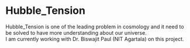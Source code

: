 # Hubble_Tension
Hubble_Tension is one of the leading problem in cosmology and it need to be solved to have more understanding about our universe.  
I am currently working with Dr. Biswajit Paul (NIT Agartala) on this project.
